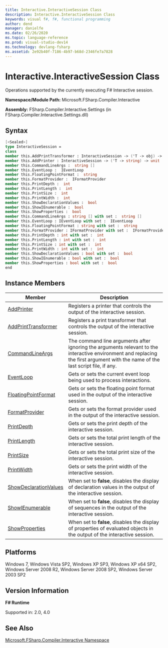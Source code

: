 ```yaml
---
title: Interactive.InteractiveSession Class
description: Interactive.InteractiveSession Class
keywords: visual f#, f#, functional programming
author: dend
manager: danielfe
ms.date: 02/26/2020
ms.topic: language-reference
ms.prod: visual-studio-dev14
ms.technology: devlang-fsharp
ms.assetid: 2e92b40f-7186-4b97-b68d-2346fe7a7828 
---
```


# Interactive.InteractiveSession Class

Operations supported by the currently executing F# Interactive session.

**Namespace/Module Path:** Microsoft.FSharp.Compiler.Interactive

**Assembly:** FSharp.Compiler.Interactive.Settings (in FSharp.Compiler.Interactive.Settings.dll)


## Syntax

```fsharp
[<Sealed>]
type InteractiveSession =
class
member this.AddPrintTransformer : InteractiveSession -> ('T -> obj) -> unit
member this.AddPrinter : InteractiveSession -> ('T -> string) -> unit
member this.CommandLineArgs :  string []
member this.EventLoop :  IEventLoop
member this.FloatingPointFormat :  string
member this.FormatProvider :  IFormatProvider
member this.PrintDepth :  int
member this.PrintLength :  int
member this.PrintSize :  int
member this.PrintWidth :  int
member this.ShowDeclarationValues :  bool
member this.ShowIEnumerable :  bool
member this.ShowProperties :  bool
member this.CommandLineArgs : string [] with set :  string []
member this.EventLoop : IEventLoop with set :  IEventLoop
member this.FloatingPointFormat : string with set :  string
member this.FormatProvider : IFormatProvider with set :  IFormatProvider
member this.PrintDepth : int with set :  int
member this.PrintLength : int with set :  int
member this.PrintSize : int with set :  int
member this.PrintWidth : int with set :  int
member this.ShowDeclarationValues : bool with set :  bool
member this.ShowIEnumerable : bool with set :  bool
member this.ShowProperties : bool with set :  bool
end
```

## Instance Members


|Member|Description|
|------|-----------|
|[AddPrinter](https://msdn.microsoft.com/library/d5d6a505-453a-4cf8-9230-095d615eb96e)|Registers a printer that controls the output of the interactive session.|
|[AddPrintTransformer](https://msdn.microsoft.com/library/606010a2-fcb2-4994-8522-b9f35a7db391)|Registers a print transformer that controls the output of the interactive session.|
|[CommandLineArgs](https://msdn.microsoft.com/library/a20e0de2-2969-4223-af6b-0fdeb614e448)|The command line arguments after ignoring the arguments relevant to the interactive environment and replacing the first argument with the name of the last script file, if any.|
|[EventLoop](https://msdn.microsoft.com/library/79671c60-f021-4a02-8082-a54acbd2addb)|Gets or sets the current event loop being used to process interactions.|
|[FloatingPointFormat](https://msdn.microsoft.com/library/521bfd81-e707-4139-9908-408b7cf64428)|Gets or sets the floating point format used in the output of the interactive session.|
|[FormatProvider](https://msdn.microsoft.com/library/204f48ea-f7ae-4438-abe6-0a497f52d258)|Gets or sets the format provider used in the output of the interactive session.|
|[PrintDepth](https://msdn.microsoft.com/library/7d95a43a-e005-404c-bc7b-7014a7e96ade)|Gets or sets the print depth of the interactive session.|
|[PrintLength](https://msdn.microsoft.com/library/e4bc1b18-7623-48c3-9159-8c31019855c6)|Gets or sets the total print length of the interactive session.|
|[PrintSize](https://msdn.microsoft.com/library/decec1b9-6403-433c-b45f-6e4a03b8db51)|Gets or sets the total print size of the interactive session.|
|[PrintWidth](https://msdn.microsoft.com/library/e6c79af4-b6ef-4612-8658-43981632e513)|Gets or sets the print width of the interactive session.|
|[ShowDeclarationValues](https://msdn.microsoft.com/library/a7e9481d-4159-4587-99ad-58610f8a7ef5)|When set to **false**, disables the display of declaration values in the output of the interactive session.|
|[ShowIEnumerable](https://msdn.microsoft.com/library/815bf5fa-e240-4324-8db1-b39972bd6063)|When set to **false**, disables the display of sequences in the output of the interactive session.|
|[ShowProperties](https://msdn.microsoft.com/library/d9bdf52d-1cf7-4808-ac4e-e151ec921c4d)|When set to **false**, disables the display of properties of evaluated objects in the output of the interactive session.|

## Platforms
Windows 7, Windows Vista SP2, Windows XP SP3, Windows XP x64 SP2, Windows Server 2008 R2, Windows Server 2008 SP2, Windows Server 2003 SP2


## Version Information
**F# Runtime**

Supported in: 2.0, 4.0

## See Also
[Microsoft.FSharp.Compiler.Interactive Namespace](index.md)